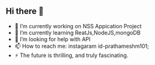 ## Hi there 👋

- 🔭 I’m currently working on NSS Appication Project
- 🌱 I’m currently learning ReatJs,NodeJS,mongoDB
- 🤔 I’m looking for help with API
- 📫 How to reach me: instagaram id-prathameshm101;
- ⚡  The future is thrilling, and truly fascinating.

<!--
**thisisrow/thisisrow** is a ✨ _special_ ✨ repository because its `README.md` (this file) appears on your GitHub profile.

Here are some ideas to get you started:

- 🔭 I’m currently working on Scorecard Project
- 🌱 I’m currently learning ReatJs,NodeJS,mongoDB
- 🤔 I’m looking for help with API
- 💬 Ask me about Anime and Gaming
- 📫 How to reach me: instagaram id-prathameshm101;
- ⚡  The future is thrilling, and truly fascinating.
-->

